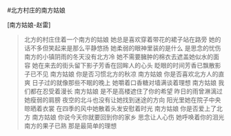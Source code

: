 #北方村庄的南方姑娘

[南方姑娘-赵雷]
>北方的村庄住着一个南方的姑娘
她总是喜欢穿着带花的裙子站在路旁
她的话不多但笑起来是那么平静悠扬
她柔弱的眼神里装的是什么 是思念的忧伤
南方的小镇阴雨的冬天没有北方冷
她不需要臃肿的棉衣去遮盖她似水的面容
她在来去的街头留下影子芳香在回眸人的心头
眨眼的时间芳香已飘散影子已不见
南方姑娘 你是否习惯北方的秋凉
南方姑娘 你是否喜欢北方人的直爽
日子过的就像那些不眠的晚上
她嚼着口香糖对墙满谈着理想
南方姑娘 我们都在忍受着漫长
南方姑娘 是不是高楼遮住了你的希望
昨日的雨曾淋漓过她瘦弱的肩膀
夜空的北斗也没有让她找到迷途的方向
阳光里她在院子中央晾晒着衣裳
在四季的风中她散着头发安慰着时光
南方姑娘 你是否爱上了北方
南方姑娘 你说今天你就要回到你的家乡
思念让人心伤 她呼唤着你的泪光
南方的果子已熟 那是最简单的理想